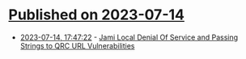 # [Published on 2023-07-14](index.md)

* [2023-07-14, 17:47:22](https://lobste.rs/s/awiiza/jami_local_denial_service_passing) - [Jami Local Denial Of Service and Passing Strings to QRC URL Vulnerabilities](https://blog.blacklanternsecurity.com/p/cve-2023-3433-and-cve-2023-3434-jami)
